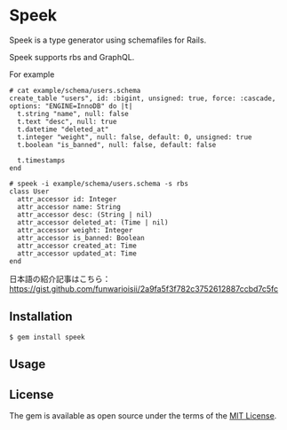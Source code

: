 # Speek

Speek is a type generator using schemafiles for Rails.

Speek supports rbs and GraphQL.

For example


```ruby.rbs
# cat example/schema/users.schema 
create_table "users", id: :bigint, unsigned: true, force: :cascade, options: "ENGINE=InnoDB" do |t|
  t.string "name", null: false
  t.text "desc", null: true
  t.datetime "deleted_at"
  t.integer "weight", null: false, default: 0, unsigned: true
  t.boolean "is_banned", null: false, default: false

  t.timestamps
end

# speek -i example/schema/users.schema -s rbs
class User
  attr_accessor id: Integer
  attr_accessor name: String
  attr_accessor desc: (String | nil)
  attr_accessor deleted_at: (Time | nil)
  attr_accessor weight: Integer
  attr_accessor is_banned: Boolean
  attr_accessor created_at: Time
  attr_accessor updated_at: Time
end
```

日本語の紹介記事はこちら： https://gist.github.com/funwarioisii/2a9fa5f3f782c3752612887ccbd7c5fc

## Installation

    $ gem install speek

## Usage


## License

The gem is available as open source under the terms of the [MIT License](https://opensource.org/licenses/MIT).
